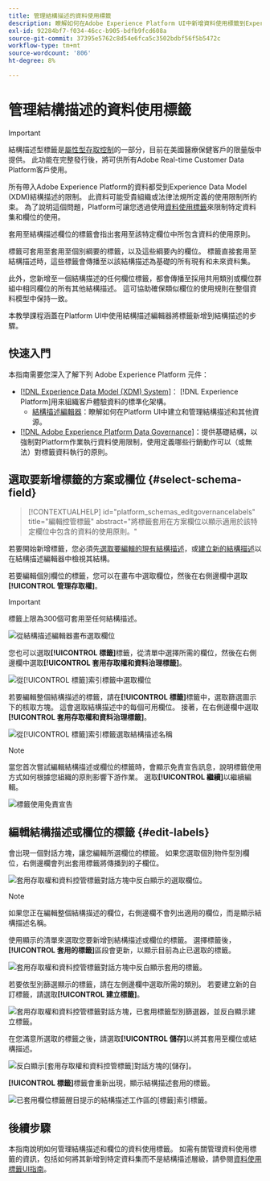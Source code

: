 ```yaml
---
title: 管理結構描述的資料使用標籤
description: 瞭解如何在Adobe Experience Platform UI中新增資料使用標籤到Experience Data Model (XDM)結構描述欄位。
exl-id: 92284bf7-f034-46cc-b905-bdfb9fcd608a
source-git-commit: 37395e5762c8d54e6fca5c3502bdbf56f5b5472c
workflow-type: tm+mt
source-wordcount: '806'
ht-degree: 8%

---
```


# 管理結構描述的資料使用標籤

>[!IMPORTANT]
>
>結構描述型標籤是[屬性型存取控制](../../access-control/abac/overview.md)的一部分，目前在美國醫療保健客戶的限量版中提供。 此功能在完整發行後，將可供所有Adobe Real-time Customer Data Platform客戶使用。

所有帶入Adobe Experience Platform的資料都受到Experience Data Model (XDM)結構描述的限制。 此資料可能受貴組織或法律法規所定義的使用限制所約束。 為了說明這個問題，Platform可讓您透過使用[資料使用標籤](../../data-governance/labels/overview.md)來限制特定資料集和欄位的使用。

套用至結構描述欄位的標籤會指出套用至該特定欄位中所包含資料的使用原則。

標籤可套用至套用至個別綱要的標籤，以及這些綱要內的欄位。 標籤直接套用至結構描述時，這些標籤會傳播至以該結構描述為基礎的所有現有和未來資料集。

此外，您新增至一個結構描述的任何欄位標籤，都會傳播至採用共用類別或欄位群組中相同欄位的所有其他結構描述。 這可協助確保類似欄位的使用規則在整個資料模型中保持一致。

本教學課程涵蓋在Platform UI中使用結構描述編輯器將標籤新增到結構描述的步驟。

## 快速入門

本指南需要您深入了解下列 Adobe Experience Platform 元件：

* [[!DNL Experience Data Model (XDM) System]](../home.md)： [!DNL Experience Platform]用來組織客戶體驗資料的標準化架構。
   * [結構描述編輯器](../ui/overview.md)：瞭解如何在Platform UI中建立和管理結構描述和其他資源。
* [[!DNL Adobe Experience Platform Data Governance]](../../data-governance/home.md)：提供基礎結構，以強制對Platform作業執行資料使用限制，使用定義哪些行銷動作可以（或無法）對標籤資料執行的原則。

## 選取要新增標籤的方案或欄位 {#select-schema-field}

>[!CONTEXTUALHELP]
>id="platform_schemas_editgovernancelabels"
>title="編輯控管標籤"
>abstract="將標籤套用在方案欄位以顯示適用於該特定欄位中包含的資料的使用原則。"

若要開始新增標籤，您必須先[選取要編輯的現有結構描述](../ui/resources/schemas.md#edit)，或[建立新的結構描述](../ui/resources/schemas.md#create)以在結構描述編輯器中檢視其結構。

若要編輯個別欄位的標籤，您可以在畫布中選取欄位，然後在右側邊欄中選取&#x200B;**[!UICONTROL 管理存取權]**。

>[!IMPORTANT]
>
>標籤上限為300個可套用至任何結構描述。

![從結構描述編輯器畫布選取欄位](../images/tutorials/labels/manage-access.png)

您也可以選取&#x200B;**[!UICONTROL 標籤]**&#x200B;標籤，從清單中選擇所需的欄位，然後在右側邊欄中選取&#x200B;**[!UICONTROL 套用存取權和資料治理標籤]**。

![從[!UICONTROL 標籤]索引標籤](../images/tutorials/labels/select-field-on-labels-tab.png)中選取欄位

若要編輯整個結構描述的標籤，請在&#x200B;**[!UICONTROL 標籤]**&#x200B;標籤中，選取篩選圖示下的核取方塊。 這會選取結構描述中的每個可用欄位。 接著，在右側邊欄中選取&#x200B;**[!UICONTROL 套用存取權和資料治理標籤]**。

![從[!UICONTROL 標籤]索引標籤](../images/tutorials/labels/select-schema-on-labels-tab.png)選取結構描述名稱

>[!NOTE]
>
>當您首次嘗試編輯結構描述或欄位的標籤時，會顯示免責宣告訊息，說明標籤使用方式如何根據您組織的原則影響下游作業。 選取&#x200B;**[!UICONTROL 繼續]**&#x200B;以繼續編輯。
>
>![標籤使用免責宣告](../images/tutorials/labels/disclaimer.png)

## 編輯結構描述或欄位的標籤 {#edit-labels}

會出現一個對話方塊，讓您編輯所選欄位的標籤。 如果您選取個別物件型別欄位，右側邊欄會列出套用標籤將傳播到的子欄位。

![套用存取權和資料控管標籤對話方塊中反白顯示的選取欄位。](../images/tutorials/labels/edit-labels.png)

>[!NOTE]
>
>如果您正在編輯整個結構描述的欄位，右側邊欄不會列出適用的欄位，而是顯示結構描述名稱。

使用顯示的清單來選取您要新增到結構描述或欄位的標籤。 選擇標籤後，**[!UICONTROL 套用的標籤]**&#x200B;區段會更新，以顯示目前為止已選取的標籤。

![套用存取權和資料控管標籤對話方塊中反白顯示套用的標籤。](../images/tutorials/labels/applied-labels.png)

若要依型別篩選顯示的標籤，請在左側邊欄中選取所需的類別。 若要建立新的自訂標籤，請選取&#x200B;**[!UICONTROL 建立標籤]**。

![套用存取權和資料控管標籤對話方塊，已套用標籤型別篩選器，並反白顯示建立標籤。](../images/tutorials/labels/filter-and-create-custom.png)

在您滿意所選取的標籤之後，請選取&#x200B;**[!UICONTROL 儲存]**&#x200B;以將其套用至欄位或結構描述。

![反白顯示[套用存取權和資料控管標籤]對話方塊的[儲存]。](../images/tutorials/labels/save-labels.png)

**[!UICONTROL 標籤]**&#x200B;標籤會重新出現，顯示結構描述套用的標籤。

![已套用欄位標籤醒目提示的結構描述工作區的[標籤]索引標籤。](../images/tutorials/labels/field-labels-added.png)

## 後續步驟

本指南說明如何管理結構描述和欄位的資料使用標籤。 如需有關管理資料使用標籤的資訊，包括如何將其新增到特定資料集而不是結構描述層級，請參閱[資料使用標籤UI指南](../../data-governance/labels/user-guide.md)。

